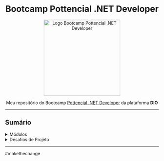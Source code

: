 <div align="center">
    <h1>Bootcamp Pottencial .NET Developer</h1>
    <img src="https://hermes.digitalinnovation.one/tracks/9a1e80de-6b42-4f59-97be-15e1493aa96f.png" alt="Logo Bootcamp Pottencial .NET Developer" width="250px"/>
    <p>Meu repositório do Bootcamp <a href="https://web.dio.me/track/35a4e967-50e1-4140-a858-a6c8f63904c4" target="_blank">Pottencial .NET Developer</a> da plataforma <strong>DIO</strong></p>
</div>

---------------
<h2>Sumário</h2>
<details>
<summary>Módulos</summary>
<hr>
<p> Completo: ✅ Incompleto: ❌</p>
<hr>

- Prepare-se Para a Jornada ✅ 23/11/2022
- Princípios de Desenvolvimento de Software ✅ 23/11/2022
- Conhecendo a Plataforma .NET com C# ✅ 06/12/2022
- Orientação a Objetos com C# ✅ 13/12/2022
- Banco de Dados Relacionais - SQL Server ✅ 21/12/2022
- Dominando o Ecossistema .NET ❌
</details>

<details>
<summary>Desafios de Projeto</summary>

- <a href="https://github.com/yomarcoslinss/bootcamp-pottencial-dotnet-developer/tree/main/Desafios%20de%20Projeto" target="_blank">Link do diretório</a>
- <a href="https://github.com/yomarcoslinss/bootcamp-pottencial-dotnet-developer/tree/main/Desafios%20de%20Projeto/trilha-net-fundamentos-desafio" target="_blank">Trilha .NET - Fundamentos</a>
- <a href="https://github.com/yomarcoslinss/bootcamp-pottencial-dotnet-developer/tree/main/Desafios%20de%20Projeto/trilha-net-explorando-desafio" target="_blank">Trilha .NET - Explorando a Linguagem</a>
</details>
<hr/>
<p>#makethechange</p>

